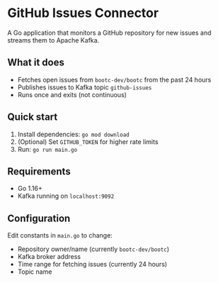 # GitHub Issues Connector

A Go application that monitors a GitHub repository for new issues and streams them to Apache Kafka.

## What it does

- Fetches open issues from `bootc-dev/bootc` from the past 24 hours
- Publishes issues to Kafka topic `github-issues`
- Runs once and exits (not continuous)

## Quick start

1. Install dependencies: `go mod download`
2. (Optional) Set `GITHUB_TOKEN` for higher rate limits
3. Run: `go run main.go`

## Requirements

- Go 1.16+
- Kafka running on `localhost:9092`

## Configuration

Edit constants in `main.go` to change:
- Repository owner/name (currently `bootc-dev/bootc`)
- Kafka broker address
- Time range for fetching issues (currently 24 hours)
- Topic name

